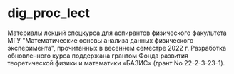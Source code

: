 # dig_proc_lect
Материалы лекций спецкурса для аспирантов физического факультета МГУ "Математические основы анализа данных физического эксперимента", прочитанных в весеннем семестре 2022 г.
Разработка обновленного курса поддержана грантом Фонда развития теоретической физики и математики «БАЗИС» (грант No 22-2-3-23-1).
